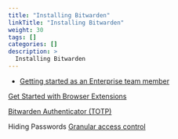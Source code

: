 ```yaml
---
title: "Installing Bitwarden"
linkTitle: "Installing Bitwarden"
weight: 30
tags: []
categories: []
description: >
  Installing Bitwarden
---
```


- [Getting started as an Enterprise team member](https://bitwarden.com/resources/presentations/bitwarden-quick-start-for-enterprise-users-module/)

[Get Started with Browser Extensions](https://bitwarden.com/help/getting-started-browserext/)

[Bitwarden Authenticator (TOTP)](https://bitwarden.com/help/authenticator-keys/)

Hiding Passwords [Granular access control](https://bitwarden.com/help/user-types-access-control/#granular-access-control)
